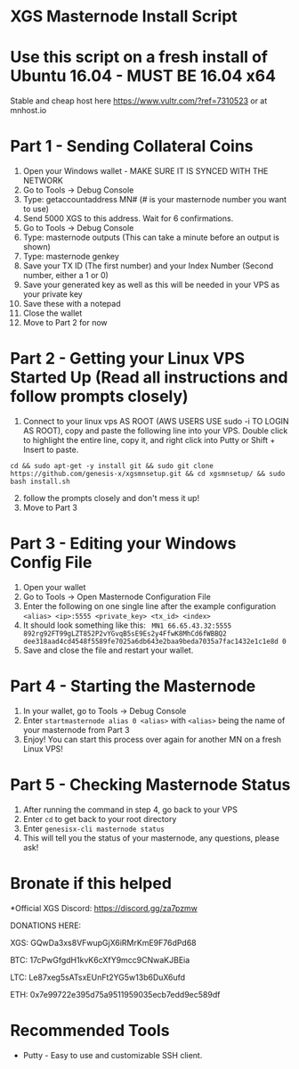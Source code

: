 # XGS Masternode Install Script
# Use this script on a fresh install of Ubuntu 16.04 - MUST BE 16.04 x64

Stable and cheap host here https://www.vultr.com/?ref=7310523 or at mnhost.io


# Part 1 - Sending Collateral Coins

1. Open your Windows wallet - MAKE SURE IT IS SYNCED WITH THE NETWORK
2. Go to Tools -> Debug Console
3. Type: getaccountaddress MN# (# is your masternode number you want to use)
4. Send 5000 XGS to this address. Wait for 6 confirmations.
5. Go to Tools -> Debug Console
6. Type: masternode outputs (This can take a minute before an output is shown)
7. Type: masternode genkey
7. Save your TX ID (The first number) and your Index Number (Second number, either a 1 or 0)
8. Save your generated key as well as this will be needed in your VPS as your private key
9. Save these with a notepad
10. Close the wallet
11. Move to Part 2 for now

# Part 2 - Getting your Linux VPS Started Up (Read all instructions and follow prompts closely)

1. Connect to your linux vps AS ROOT (AWS USERS USE sudo -i TO LOGIN AS ROOT), copy and paste the following line into your VPS.  Double click to highlight the entire line, copy it, and right click into Putty or Shift + Insert to paste.
```
cd && sudo apt-get -y install git && sudo git clone https://github.com/genesis-x/xgsmnsetup.git && cd xgsmnsetup/ && sudo bash install.sh 
```
2. follow the prompts closely and don't mess it up!
3. Move to Part 3

# Part 3 - Editing your Windows Config File

1. Open your wallet
2. Go to Tools -> Open Masternode Configuration File
3. Enter the following on one single line after the example configuration
```<alias> <ip>:5555 <private_key> <tx_id> <index>```
4. It should look something like this:
``` MN1 66.65.43.32:5555 892rg92FT99gLZT852P2vYGvqB5sE9Es2y4FfwK8MhCd6fWBBQ2 dee318aad4cd4548f5589fe7025a6db643e2baa9beda7035a7fac1432e1c1e8d 0```
5. Save and close the file and restart your wallet.

# Part 4 - Starting the Masternode

1. In your wallet, go to Tools -> Debug Console
2. Enter ```startmasternode alias 0 <alias>``` with ```<alias>``` being the name of your masternode from Part 3
3. Enjoy!  You can start this process over again for another MN on a fresh Linux VPS!

# Part 5 - Checking Masternode Status

1. After running the command in step 4, go back to your VPS
2. Enter ```cd``` to get back to your root directory
3. Enter ```genesisx-cli masternode status```
4. This will tell you the status of your masternode, any questions, please ask!

# Bronate if this helped

*Official XGS Discord: https://discord.gg/za7pzmw

DONATIONS HERE:

XGS: GQwDa3xs8VFwupGjX6iRMrKmE9F76dPd68

BTC: 17cPwGfgdH1kvK6cXfY9mcc9CNwaKJBEia

LTC: Le87xeg5sATsxEUnFt2YG5w13b6DuX6ufd

ETH: 0x7e99722e395d75a9511959035ecb7edd9ec589df


# Recommended Tools

- Putty - Easy to use and customizable SSH client.
